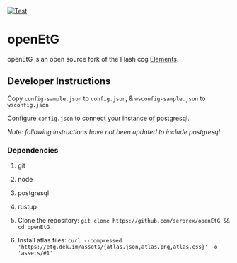 [![Test](https://github.com/serprex/openEtG/workflows/.github/workflows/cargo-test.yml/badge.svg)](https://github.com/serprex/openEtG/actions?query=workflow%3A.github%2Fworkflows%2Fcargo-test.yml)

# openEtG

openEtG is an open source fork of the Flash ccg [Elements](http://elementsthegame.com).

## Developer Instructions

Copy `config-sample.json` to `config.json`, & `wsconfig-sample.json` to `wsconfig.json`

Configure `config.json` to connect your instance of postgresql.

_Note: following instructions have not been updated to include postgresql_

### Dependencies

1. git
1. node
1. postgresql
1. rustup

1. Clone the repository: `git clone https://github.com/serprex/openEtG && cd openEtG`
1. Install atlas files: `curl --compressed 'https://etg.dek.im/assets/{atlas.json,atlas.png,atlas.css}' -o 'assets/#1'`

